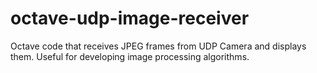 # octave-udp-image-receiver
Octave code that receives JPEG frames from UDP Camera and displays them. Useful for developing image processing algorithms.

